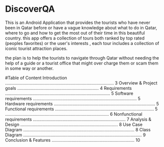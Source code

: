 # DiscoverQA

This is an Android Application that provides the tourists who have never been in Qatar before or have a vague knowledge about what to do in Qatar, where to go and how to get the most out of their time in this beautiful country. this app offers a collection of tours both ranked by top rated (peoples favorites) or the user's interests , each tour includes a collection of iconic tourist attraction places.

the plan is to help the tourists to navigate through Qatar without needing the help of a guide or a tourist office that might over charge them or scam them in some way or another.

#Table of Content
Introduction ……………………………………………………………………………. 3
Overview & Project goals ………………………………………………………… 4
Requirements …………………………………………………………………………. 5
 Software requirements ………………………………………………………………………… 5
 Hardware requirements ………………………………………………………………………. 5
 Functional requirements …………………………………………………………………….. 5
 ………………………………………………………………………… 6
 Nonfunctional requirements ………………………………………………………………… 7
Analysis & Design ……………………………………………………………………. 8
 Use Case Diagram ……………………………………………………………………………… 8
 Class Diagram …………………………………………………………………………………… 9
Conclusion & Features …………………………………………………………. 10
